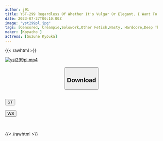 ```yaml
---
author: j91
title: YST-299 Regardless Of Whether It's Vulgar Or Elegant, I Want To Play With Suzune-san As Much As I Can. Anka Suzune
date: 2023-07-27T00:10:00Z
image: "yst299pl.jpg"
tags: [Censored, Creampie,Solowork,Other Fetish,Nasty, Hardcore,Deep Throating,Conceived	]
maker: [Koyacho ]
actress: [Suzune Kyouka]
---
```



{{< rawhtml >}}

<div class="video" data-videoid="jVmBdw7zDpTzkYO">
    <a href="javascript:;">
        <img src="https://my.j91.asia/posts/yst299pl/yst299pl.jpg" width="WIDTH" height="HEIGHT" alt="yst299pl.mp4" loading="lazy">
    </a>
</div>

<script type="text/javascript" src="https://j91.asia/asset/on-demand-st.js"></script>

<br>
  <link rel="stylesheet" href="https://j91.asia/asset/bs5.css">
  
  <center>
  <button class="btn btn-primary" type="button" data-bs-toggle="collapse" data-bs-target=".multi-collapse" aria-expanded="false" aria-controls="multiCollapseExample1 multiCollapseExample2"><h2>Download</h2></button></center>
</p>
<div class="row">
  <div class="col">
    <div class="collapse multi-collapse" id="multiCollapseExample1">
      <div class="card card-body">
	      	      <br>
<div class="buttons">  
<a href="https://streamtape.to/v/jVmBdw7zDpTzkYO"><button class="btn-hover color-3"><i class="fa fa-download"></i> ST</button></a></div>
    </div>
  </div>
</div>
  <div class="col">
    <div class="collapse multi-collapse" id="multiCollapseExample2">
      <div class="card card-body">
	      <br>
<div class="buttons">
    <a href="https://wolfstream.tv/pdiie04hb9do.html"><button class="btn-hover color-9"><i class="fa fa-download"></i> WS</button></a></div>
<br><br>
      </div>
    </div>
  </div>
</div>

{{< /rawhtml >}}